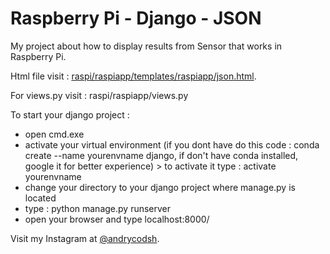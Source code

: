 # Raspberry Pi - Django - JSON 
My project about how to display results from Sensor that works in Raspberry Pi.

Html file visit : [raspi/raspiapp/templates/raspiapp/json.html](https://github.com/rockyryco0/JSON-GPIO/blob/master/raspi/raspiapp/templates/raspiapp/json.html).

For views.py visit : raspi/raspiapp/views.py

To start your django project : 
- open cmd.exe
- activate your virtual environment (if you dont have do this code : conda create --name yourenvname django, if don't have conda installed, google it for better experience) > to activate it type : activate yourenvname
- change your directory to your django project where manage.py is located
- type : python manage.py runserver
- open your browser and type localhost:8000/

Visit my Instagram at [@andrycodsh](https://www.instagram.com/andrycodsh).
